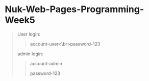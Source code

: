 # Nuk-Web-Pages-Programming-Week5
>User login:
>>account-user<\br>password-123
>
>admin login:
>>account-admin
>>
>>password-123
>
